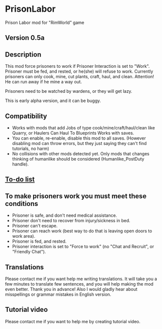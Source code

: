 # PrisonLabor
Prison Labor mod for "RimWorld" game

## Version 0.5a

## Description
This mod force prisoners to work if Prisoner Interaction is set to "Work".
Prisoner must be fed, and rested, or he(she) will refuse to work. Currently prisoners can only cook, mine, cut plants, craft, haul, and clean.
Attention! He can run away if he mine a way out.

Prisoners need to be watched by wardens, or they will get lazy.

This is early alpha version, and it can be buggy.

## Compatibility
* Works with mods that add Jobs of type cook/mine/craft/haul/clean like Quarry, or Haulers Can Haul To Blueprints
Works with saves.
* You can enable, re-enable, disable this mod to all saves. (However disabling mod can throw errors, but they just saying they can't find tutorials, no harm)
* No collisions with other mods detected yet. Only mods that changes thinking of humanlike should be considered (Humanlike_PostDuty handle).

## [To-do list](https://github.com/Aviuz/PrisonLabor/projects/1)

## To make prisoners work you must meet these conditions
* Prisoner is safe, and don't need medical assistance.
* Prisoner don't need to recover from injury/sickness in bed.
* Prisoner can't escape.
* Prisoner can reach work (best way to do that is leaving open doors to work area).
* Prisoner is fed, and rested.
* Prisoner interaction is set to "Force to work" (no "Chat and Recruit", or "Friendly Chat").

## Translations
Please contact me if you want help me writing translations. It will take you a few minutes to translate few sentences, and you will help making the mod even better. Thank you in advance!
Also I would gladly hear about misspellings or grammar mistakes in English version.

## Tutorial video
Please contact me if you want to help me by creating tutorial video.
